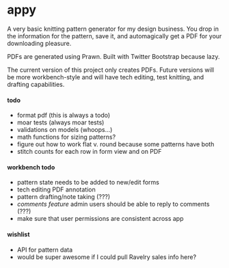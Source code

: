 # appy

A very basic knitting pattern generator for my design business. You drop in the information for the pattern, save it, and automagically get a PDF for your downloading pleasure.

PDFs are generated using Prawn. Built with Twitter Bootstrap because lazy.

The current version of this project only creates PDFs. Future versions will be more workbench-style and will have tech editing, test knitting, and drafting capabilities.

#### todo

- format pdf (this is always a todo)
- moar tests (always moar tests)
- validations on models (whoops...)
- math functions for sizing patterns?
- figure out how to work flat v. round because some patterns have both
- stitch counts for each row in form view and on PDF

#### workbench todo

- pattern state needs to be added to new/edit forms
- tech editing PDF annotation
- pattern drafting/note taking (???)
- *comments feature* admin users should be able to reply to comments (???)
- make sure that user permissions are consistent across app

#### wishlist

- API for pattern data
- would be super awesome if I could pull Ravelry sales info here?